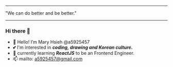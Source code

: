 
---

"We can do better and be better."

---

### Hi there 👋

- 🐰 Hello! I’m Mary Hsieh @a5925457
- 💕 I'm interested in ***coding, drawing and Korean culture.***
- 💪 currently learning ***ReactJS*** to be an Frontend Engineer.
- 📫 mailto: a5925457@gmail.com

<!--
**a5925457/a5925457** is a ✨ _special_ ✨ repository because its `README.md` (this file) appears on your GitHub profile.
-->
